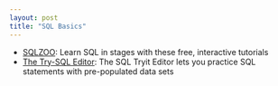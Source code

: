 ```yaml
---
layout: post
title: "SQL Basics"
---
```


* [SQLZOO](http://sqlzoo.net/wiki/SQL_Tutorial): Learn SQL in stages with these free, interactive tutorials
* [The Try-SQL Editor](http://www.w3schools.com/sql/trysql.asp?filename=trysql_select_all): The SQL Tryit Editor lets you practice SQL statements with pre-populated data sets
